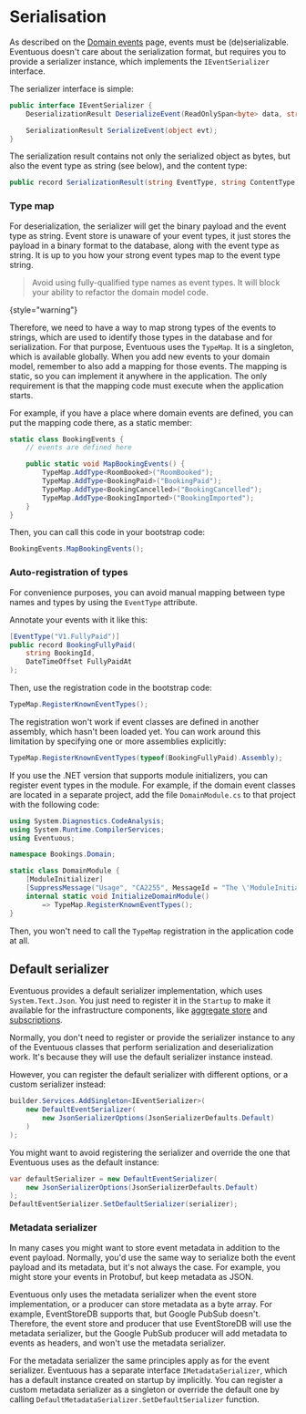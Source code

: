 # Serialisation

As described on the [Domain events](Domain-events.md) page, events must be (de)serializable. Eventuous doesn't care about the serialization format, but requires you to provide a serializer instance, which implements the `IEventSerializer` interface.

The serializer interface is simple:

```c#
public interface IEventSerializer {
    DeserializationResult DeserializeEvent(ReadOnlySpan<byte> data, string eventType, string contentType);

    SerializationResult SerializeEvent(object evt);
}
```

The serialization result contains not only the serialized object as bytes, but also the event type as string (see below), and the content type:

```c#
public record SerializationResult(string EventType, string ContentType, byte[] Payload);
```

### Type map

For deserialization, the serializer will get the binary payload and the event type as string. Event store is unaware of your event types, it just stores the payload in a binary format to the database, along with the event type as string. It is up to you how your strong event types map to the event type string.

> Avoid using fully-qualified type names as event types. It will block your ability to refactor the domain model code.
> 
{style="warning"}

Therefore, we need to have a way to map strong types of the events to strings, which are used to identify those types in the database and for serialization. For that purpose, Eventuous uses the `TypeMap`. It is a singleton, which is available globally. When you add new events to your domain model, remember to also add a mapping for those events. The mapping is static, so you can implement it anywhere in the application. The only requirement is that the mapping code must execute when the application starts.

For example, if you have a place where domain events are defined, you can put the mapping code there, as a static member:

```c#
static class BookingEvents {
    // events are defined here

    public static void MapBookingEvents() {
        TypeMap.AddType<RoomBooked>("RoomBooked");
        TypeMap.AddType<BookingPaid>("BookingPaid");
        TypeMap.AddType<BookingCancelled>("BookingCancelled");
        TypeMap.AddType<BookingImported>("BookingImported");
    }
}
```

Then, you can call this code in your bootstrap code:

```c#
BookingEvents.MapBookingEvents();
```

### Auto-registration of types

For convenience purposes, you can avoid manual mapping between type names and types by using the `EventType` attribute.

Annotate your events with it like this:

```c#
[EventType("V1.FullyPaid")]
public record BookingFullyPaid(
    string BookingId, 
    DateTimeOffset FullyPaidAt
);
```

Then, use the registration code in the bootstrap code:

```c#
TypeMap.RegisterKnownEventTypes();
```

The registration won't work if event classes are defined in another assembly, which hasn't been loaded yet. You can work around this limitation by specifying one or more assemblies explicitly:

```c#
TypeMap.RegisterKnownEventTypes(typeof(BookingFullyPaid).Assembly);
```

If you use the .NET version that supports module initializers, you can register event types in the module. For example, if the domain event classes are located in a separate project, add the file `DomainModule.cs` to that project with the following code:

```c#
using System.Diagnostics.CodeAnalysis;
using System.Runtime.CompilerServices;
using Eventuous;

namespace Bookings.Domain; 

static class DomainModule {
    [ModuleInitializer]
    [SuppressMessage("Usage", "CA2255", MessageId = "The \'ModuleInitializer\' attribute should not be used in libraries")]
    internal static void InitializeDomainModule() 
        => TypeMap.RegisterKnownEventTypes();
}
```

Then, you won't need to call the `TypeMap` registration in the application code at all.

## Default serializer

Eventuous provides a default serializer implementation, which uses `System.Text.Json`. You just need to register it in the `Startup` to make it available for the infrastructure components, like [aggregate store](Aggregate-store.md) and [subscriptions](../subscriptions).

Normally, you don't need to register or provide the serializer instance to any of the Eventuous classes that perform serialization and deserialization work. It's because they will use the default serializer instance instead.

However, you can register the default serializer with different options, or a custom serializer instead:

```c#
builder.Services.AddSingleton<IEventSerializer>(
    new DefaultEventSerializer(
        new JsonSerializerOptions(JsonSerializerDefaults.Default)
    )
);
```

You might want to avoid registering the serializer and override the one that Eventuous uses as the default instance:

```c#
var defaultSerializer = new DefaultEventSerializer(
    new JsonSerializerOptions(JsonSerializerDefaults.Default)
);
DefaultEventSerializer.SetDefaultSerializer(serializer);
```

### Metadata serializer

In many cases you might want to store event metadata in addition to the event payload. Normally, you'd use the same way to serialize both the event payload and its metadata, but it's not always the case. For example, you might store your events in Protobuf, but keep metadata as JSON.

Eventuous only uses the metadata serializer when the event store implementation, or a producer can store metadata as a byte array. For example, EventStoreDB supports that, but Google PubSub doesn't. Therefore, the event store and producer that use EventStoreDB will use the metadata serializer, but the Google PubSub producer will add metadata to events as headers, and won't use the metadata serializer.

For the metadata serializer the same principles apply as for the event serializer. Eventuous has a separate interface `IMetadataSerializer`, which has a default instance created on startup by implicitly. You can register a custom metadata serializer as a singleton or override the default one by calling `DefaultMetadataSerializer.SetDefaultSerializer` function. 
